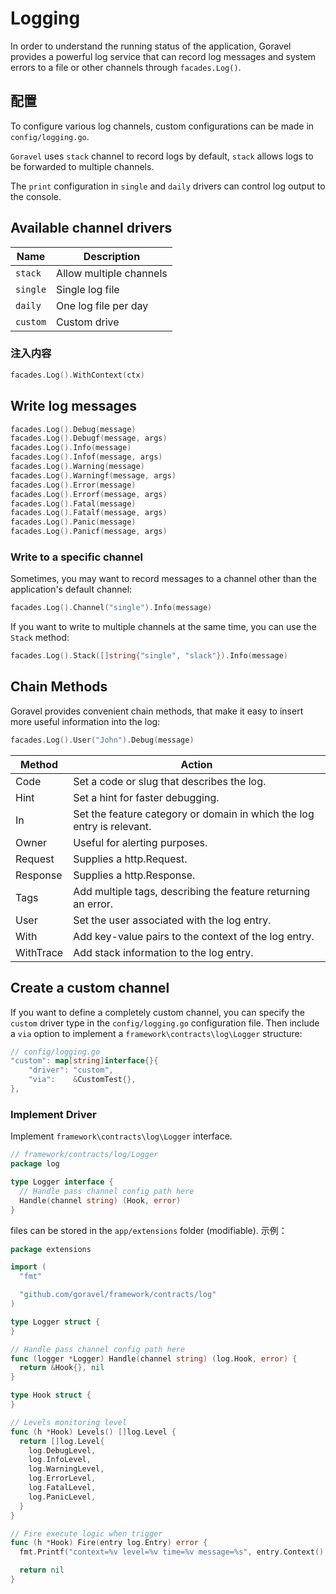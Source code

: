 # Logging

In order to understand the running status of the application, Goravel provides a powerful log service that can record
log messages and system errors to a file or other channels through `facades.Log()`.

## 配置

To configure various log channels, custom configurations can be made in `config/logging.go`.

`Goravel` uses `stack` channel to record logs by default, `stack` allows logs to be forwarded to multiple channels.

The `print` configuration in `single` and `daily` drivers can control log output to the console.

## Available channel drivers

| Name     | Description             |
| -------- | ----------------------- |
| `stack`  | Allow multiple channels |
| `single` | Single log file         |
| `daily`  | One log file per day    |
| `custom` | Custom drive            |

### 注入内容

```go
facades.Log().WithContext(ctx)
```

## Write log messages

```go
facades.Log().Debug(message)
facades.Log().Debugf(message, args)
facades.Log().Info(message)
facades.Log().Infof(message, args)
facades.Log().Warning(message)
facades.Log().Warningf(message, args)
facades.Log().Error(message)
facades.Log().Errorf(message, args)
facades.Log().Fatal(message)
facades.Log().Fatalf(message, args)
facades.Log().Panic(message)
facades.Log().Panicf(message, args)
```

### Write to a specific channel

Sometimes, you may want to record messages to a channel other than the application's default channel:

```go
facades.Log().Channel("single").Info(message)
```

If you want to write to multiple channels at the same time, you can use the `Stack` method:

```go
facades.Log().Stack([]string{"single", "slack"}).Info(message)
```

## Chain Methods

Goravel provides convenient chain methods, that make it easy to insert more useful information into the log:

```go
facades.Log().User("John").Debug(message)
```

| Method    | Action                                                                                 |
| --------- | -------------------------------------------------------------------------------------- |
| Code      | Set a code or slug that describes the log.                             |
| Hint      | Set a hint for faster debugging.                                       |
| In        | Set the feature category or domain in which the log entry is relevant. |
| Owner     | Useful for alerting purposes.                                          |
| Request   | Supplies a http.Request.                               |
| Response  | Supplies a http.Response.                              |
| Tags      | Add multiple tags, describing the feature returning an error.          |
| User      | Set the user associated with the log entry.                            |
| With      | Add key-value pairs to the context of the log entry.                   |
| WithTrace | Add stack information to the log entry.                                |

## Create a custom channel

If you want to define a completely custom channel, you can specify the `custom` driver type in the `config/logging.go`
configuration file.
Then include a `via` option to implement a `framework\contracts\log\Logger` structure:

```go
// config/logging.go
"custom": map[string]interface{}{
    "driver": "custom",
    "via":    &CustomTest{},
},
```

### Implement Driver

Implement `framework\contracts\log\Logger` interface.

```go
// framework/contracts/log/Logger
package log

type Logger interface {
  // Handle pass channel config path here
  Handle(channel string) (Hook, error)
}
```

files can be stored in the `app/extensions` folder (modifiable). 示例：

```go
package extensions

import (
  "fmt"

  "github.com/goravel/framework/contracts/log"
)

type Logger struct {
}

// Handle pass channel config path here
func (logger *Logger) Handle(channel string) (log.Hook, error) {
  return &Hook{}, nil
}

type Hook struct {
}

// Levels monitoring level
func (h *Hook) Levels() []log.Level {
  return []log.Level{
    log.DebugLevel,
    log.InfoLevel,
    log.WarningLevel,
    log.ErrorLevel,
    log.FatalLevel,
    log.PanicLevel,
  }
}

// Fire execute logic when trigger
func (h *Hook) Fire(entry log.Entry) error {
  fmt.Printf("context=%v level=%v time=%v message=%s", entry.Context(), entry.Level(), entry.Time(), entry.Message())

  return nil
}
```
